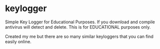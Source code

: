 # keylogger
Simple Key Logger for Educational Purposes. If you download and compile antivirus will detect and delete. This is for EDUCATIONAL purposes only. 

Created my me but there are so many similar keyloggers that you can find easily online.

